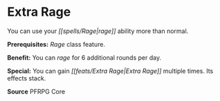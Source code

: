 ﻿---
cssclass: [feats]

---
# Extra Rage

You can use your _[[spells/Rage|rage]]_ ability more than normal.

**Prerequisites:** _Rage_ class feature.

**Benefit:** You can _rage_ for 6 additional rounds per day.

**Special:** You can gain _[[feats/Extra Rage|Extra Rage]]_ multiple times. Its effects stack.

**Source** PFRPG Core